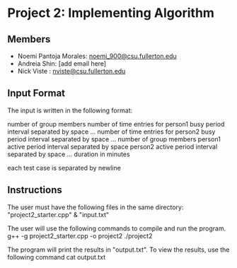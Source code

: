 # Project 2: Implementing Algorithm

## Members
- Noemi Pantoja Morales: noemi_900@csu.fullerton.edu
- Andreia Shin: [add email here]
- Nick Viste : nviste@csu.fullerton.edu

## Input Format
The input is written in the following format:

number of group members 
number of time entries for person1
busy period interval separated by space
...
number of time entries for person2
busy period interval separated by space
...
number of group members
person1 active period interval separated by space
person2 active period interval separated by space
...
duration in minutes

each test case is separated by newline

## Instructions
The user must have the following files in the same directory: "project2_starter.cpp" & "input.txt"

The user will use the following commands to compile and run the program.
g++ -g project2_starter.cpp -o project2
./project2

The program will print the results in "output.txt". To view the results, use the following command
cat output.txt

